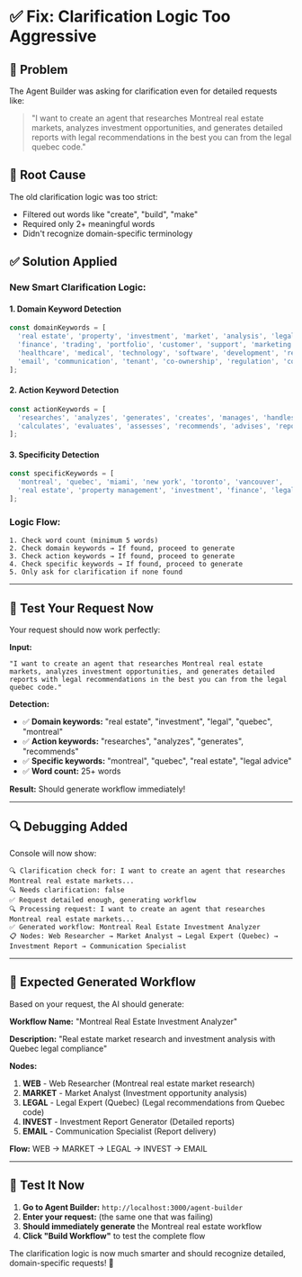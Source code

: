 # ✅ Fix: Clarification Logic Too Aggressive

## 🚨 **Problem**
The Agent Builder was asking for clarification even for detailed requests like:
> "I want to create an agent that researches Montreal real estate markets, analyzes investment opportunities, and generates detailed reports with legal recommendations in the best you can from the legal quebec code."

## 🔧 **Root Cause**
The old clarification logic was too strict:
- Filtered out words like "create", "build", "make" 
- Required only 2+ meaningful words
- Didn't recognize domain-specific terminology

## ✅ **Solution Applied**

### **New Smart Clarification Logic:**

#### **1. Domain Keyword Detection**
```javascript
const domainKeywords = [
  'real estate', 'property', 'investment', 'market', 'analysis', 'legal', 'quebec', 'montreal',
  'finance', 'trading', 'portfolio', 'customer', 'support', 'marketing', 'content', 'social media',
  'healthcare', 'medical', 'technology', 'software', 'development', 'research', 'report',
  'email', 'communication', 'tenant', 'co-ownership', 'regulation', 'compliance'
];
```

#### **2. Action Keyword Detection**
```javascript
const actionKeywords = [
  'researches', 'analyzes', 'generates', 'creates', 'manages', 'handles', 'processes',
  'calculates', 'evaluates', 'assesses', 'recommends', 'advises', 'reports'
];
```

#### **3. Specificity Detection**
```javascript
const specificKeywords = [
  'montreal', 'quebec', 'miami', 'new york', 'toronto', 'vancouver',
  'real estate', 'property management', 'investment', 'finance', 'legal advice'
];
```

### **Logic Flow:**
```
1. Check word count (minimum 5 words)
2. Check domain keywords → If found, proceed to generate
3. Check action keywords → If found, proceed to generate  
4. Check specific keywords → If found, proceed to generate
5. Only ask for clarification if none found
```

---

## 🧪 **Test Your Request Now**

Your request should now work perfectly:

**Input:**
```
"I want to create an agent that researches Montreal real estate markets, analyzes investment opportunities, and generates detailed reports with legal recommendations in the best you can from the legal quebec code."
```

**Detection:**
- ✅ **Domain keywords:** "real estate", "investment", "legal", "quebec", "montreal"
- ✅ **Action keywords:** "researches", "analyzes", "generates", "recommends"
- ✅ **Specific keywords:** "montreal", "quebec", "real estate", "legal advice"
- ✅ **Word count:** 25+ words

**Result:** Should generate workflow immediately!

---

## 🔍 **Debugging Added**

Console will now show:
```
🔍 Clarification check for: I want to create an agent that researches Montreal real estate markets...
🔍 Needs clarification: false
✅ Request detailed enough, generating workflow
🔍 Processing request: I want to create an agent that researches Montreal real estate markets...
✅ Generated workflow: Montreal Real Estate Investment Analyzer
📋 Nodes: Web Researcher → Market Analyst → Legal Expert (Quebec) → Investment Report → Communication Specialist
```

---

## 🎯 **Expected Generated Workflow**

Based on your request, the AI should generate:

**Workflow Name:** "Montreal Real Estate Investment Analyzer"

**Description:** "Real estate market research and investment analysis with Quebec legal compliance"

**Nodes:**
1. **WEB** - Web Researcher (Montreal real estate market research)
2. **MARKET** - Market Analyst (Investment opportunity analysis)  
3. **LEGAL** - Legal Expert (Quebec) (Legal recommendations from Quebec code)
4. **INVEST** - Investment Report Generator (Detailed reports)
5. **EMAIL** - Communication Specialist (Report delivery)

**Flow:** WEB → MARKET → LEGAL → INVEST → EMAIL

---

## 🚀 **Test It Now**

1. **Go to Agent Builder:** `http://localhost:3000/agent-builder`
2. **Enter your request:** (the same one that was failing)
3. **Should immediately generate** the Montreal real estate workflow
4. **Click "Build Workflow"** to test the complete flow

The clarification logic is now much smarter and should recognize detailed, domain-specific requests! 🎉
